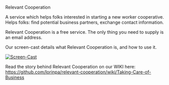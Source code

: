 Relevant Cooperation

A service which helps folks interested in starting a new worker cooperative. Helps folks: find potential business partners, exchange contact information.

Relevant Cooperation is a free service. The only thing you need to supply is an email address. 

Our screen-cast details what Relevant Cooperation is, and how to use it.

[![Screen-Cast](http://public-action.org/mob/screencast-sm.jpg)](https://www.youtube.com/watch?v=JVHjg5bXKOc&feature=youtu.be)

Read the story behind Relevant Cooperation on our WIKI here:
https://github.com/lorinpa/relevant-cooperation/wiki/Taking-Care-of-Business

